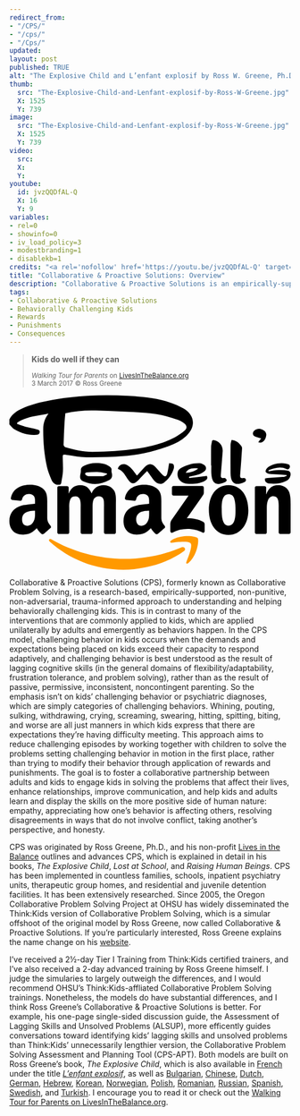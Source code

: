 ```yaml
---
redirect_from:
- "/CPS/"
- "/cps/"
- "/Cps/"
updated:
layout: post
published: TRUE
alt: "The Explosive Child and L’enfant explosif by Ross W. Greene, Ph.D."
thumb:
  src: "The-Explosive-Child-and-Lenfant-explosif-by-Ross-W-Greene.jpg"
  X: 1525
  Y: 739
image:
  src: "The-Explosive-Child-and-Lenfant-explosif-by-Ross-W-Greene.jpg"
  X: 1525
  Y: 739
video:
  src: 
  X: 
  Y: 
youtube:
  id: jvzQQDfAL-Q
  X: 16
  Y: 9
variables:
- rel=0
- showinfo=0
- iv_load_policy=3
- modestbranding=1
- disablekb=1
credits: "<a rel='nofollow' href='https://youtu.be/jvzQQDfAL-Q' target='_blank'><em>Kids Do Well if They Can</em></a> by <a rel='nofollow' href='https://youtube.com/user/DrRossGreene' target='_blank'>Ross Greene</a> is licensed under <a rel='nofollow' href='https://www.youtube.com/static?template=terms' target='_blank'>Standard YouTube License</a>."
title: "Collaborative & Proactive Solutions: Overview"
description: "Collaborative & Proactive Solutions is an empirically-supported, non-punitive, non-adversarial model for solving challenging behavior problems with kids."
tags:
- Collaborative & Proactive Solutions
- Behaviorally Challenging Kids
- Rewards
- Punishments
- Consequences
---
```

<blockquote><div>
	<p><strong>Kids do well if they can</strong></p>
	<div class="citation"><small><cite>Walking Tour for Parents</cite> on <a rel="nofollow" href="http://www.livesinthebalance.org/walking-tour-parents" title="LivesInTheBalance.org Walking Tour for Parents" target="_blank">LivesInTheBalance.org</a><br>3 March 2017 &copy; Ross Greene</small></div></div>
</blockquote>

<div class="float right book">
	<amp-img alt="The Explosive Child by Ross W. Greene, Ph.D." width="717" height="1080" src="https://cache.cdmaxey.com/books/The-Explosive-Child-by-Ross-W-Greene.png" sizes="8.625rem"></amp-img>
	<div>
		<a class="powells product" rel="nofollow" href="http://www.powells.com/biblio/9780062270450" target="_blank"><svg xmlns="http://www.w3.org/2000/svg" viewBox="0 0 255.99782 81.464424"><path d="M0 21.91c2.667-5.217 7.291-8.073 12.443-10.271 9.654-4.121 19.845-6.229 30.132-7.948 21.438-3.582 43.026-4.37 64.69-3.165 13.127.73 26.272 1.685 38.83 6.022 4.306 1.487 8.609 3.258 12.518 5.569 10.253 6.062 11.241 16.408 2.608 24.655-4.647 4.44-10.327 7.172-16.253 9.394-13.779 5.167-28.098 8.115-42.709 9.264-10.612.834-21.298 1.071-31.945.964-6.023-.06-12.048-1.251-18.043-2.124-3.692-.538-3.774-.616-3.701 3.232.072 3.814.401 7.641.183 11.437-.203 3.528-.94 7.03-1.519 10.531-.316 1.914-1.778 2.144-3.354 1.928-2.751-.376-4.571-2.204-5.55-4.527-1.62-3.844-3.229-7.773-4.128-11.826-2.521-11.353-3.475-22.899-3.413-34.531.027-4.979 1.481-9.462 4.817-13.873-10.079 2.244-20.162 2.552-28.555 8.371l-.017 1.059c2.827.943 5.618 2.019 8.491 2.792 3.071.826 6.24 1.28 9.322 2.072 1.268.326 2.983.633 2.758 2.568-.224 1.929-1.671 2.322-3.395 2.452-7.177.544-13.713-1.506-19.789-5.05-1.727-1.008-2.961-2.859-4.421-4.323v-4.672zm50.969-5.535c-.277 3-.624 5.781-.774 8.572-.359 6.676-.673 13.356-.86 20.039-.02.715.783 1.919 1.439 2.116 8.132 2.442 16.352 4.347 24.944 4.285 13.557-.098 27.064-.795 40.469-2.883 11.948-1.86 23.658-4.653 34.453-10.306 3.199-1.675 6.231-3.814 8.977-6.165 2.326-1.992 2.1-4.476-.344-6.38-1.748-1.361-3.775-2.506-5.852-3.28-9.446-3.519-19.265-5.73-29.281-6.409-15.132-1.026-30.301-1.553-45.461-2.106-9.272-.338-18.486.432-27.71 2.517zm92.698 54.862c-.806 2.899-2.078 3.183-4.27 1.047-2.055-2.001-3.812-4.303-5.774-6.403-4.011-4.295-6.943-4.305-10.974-.043-2.185 2.31-4.294 4.69-6.422 7.022-.247-.157-.41-.21-.495-.323-1.363-1.796-2.582-3.724-4.11-5.363-1.351-1.449-2.875-2.922-4.619-3.78-3.741-1.841-7.357-.216-8.284 3.496 3.559 1.119 5.617 3.875 7.42 6.946.862 1.468 1.821 2.91 2.936 4.191 2.037 2.343 4.114 2.638 6.524.697 1.858-1.496 3.385-3.402 5.064-5.122 1.53-1.567 3.065-3.129 4.721-4.819l2.095 2.894c1.412 1.953 2.713 4 4.26 5.84 2.701 3.214 6.281 3.984 9.025 1.8 4.222-3.359 7.334-7.629 8.894-12.83.352-1.175.223-3.134-.525-3.832-.887-.826-2.682-.679-3.709-.881-.643 3.578-.959 6.587-1.757 9.463zm-64.616-9.695c4.481-.044 8.504.57 12.042 3.044 1.252.876 2.209 1.805 1.875 3.627-.185 1.012.188 2.145.402 3.204.487 2.414-.213 4.382-2.35 5.589-7.67 4.335-15.623 4.809-23.682 1.239-2.683-1.188-3.278-2.804-2.854-5.693.214-1.458.688-2.929.605-4.369-.135-2.34 1.324-3.29 3.004-4.186 3.517-1.874 7.298-2.558 10.958-2.455zm9.926 10.231l-.213-.71c-2.434-.438-4.856-1.145-7.303-1.249-3.693-.157-7.406.062-11.104.244-.532.026-1.429.729-1.443 1.144-.018.52.608 1.191 1.125 1.565.54.391 1.276.696 1.933.708 4.388.079 8.783.205 13.162.006 1.303-.059 2.562-1.11 3.843-1.708zm112.346-26.798c-.076 8.609-.071 17.219-.005 25.829.071 9.19 4.499 11.949 12.722 8.012.21-.101.487-.159.607-.327.28-.391.677-.833.685-1.26.034-2.053-1.45-2.132-2.912-1.984-1.997.202-2.537-.567-2.372-2.548.662-7.972 1.184-15.956 1.717-23.938.048-.735.04-1.652-.343-2.208-2.128-3.081-4.71-5.579-9.195-5.946-.332 1.535-.892 2.95-.904 4.37zm-17.517 18.747c0 2.562-.156 5.135.028 7.683.648 8.995 4.436 11.196 12.581 7.431.141-.065.332-.093.415-.201.377-.497 1.077-1.08 1-1.514-.116-.649-.692-1.325-1.253-1.75-.358-.271-1.057-.204-1.58-.131-2.144.302-2.699-.657-2.524-2.678.615-7.118 1.064-14.251 1.673-21.37.423-4.952-2.604-9.141-7.497-10.323-1.331-.321-2.098-.177-2.319 1.285-.231 1.528-.694 3.047-.717 4.576-.087 5.663-.035 11.329-.035 16.994l.228-.002zm-20.15 11.476c5.338-.647 10.676-1.296 16.098-1.954.887 1.969.473 3.266-1.933 4.577-4.446 2.424-9.315 2.78-14.249 2.653-1.16-.029-2.337-.134-3.471-.37-5.032-1.049-8.079-5.692-6.773-10.678.313-1.194 1.47-2.451 2.577-3.104 5.313-3.133 11.104-4.823 17.298-4.645 1.365.039 2.85.78 4.021 1.578 2.184 1.486 2.44 3.969.433 5.736-1.456 1.282-3.325 2.274-5.179 2.886-2.91.961-5.961 1.492-8.953 2.205l.131 1.116zm-3.08-4.699c4.098-.32 7.787-1.201 11.249-3.991-6.035-.822-9.627.46-11.249 3.991zm75.343-2.473c5.354-1.804 10.709-3.672 16.382-1.021 1.79.835 2.518-.546 3.001-1.646.255-.583-.23-2.053-.786-2.341-5.19-2.692-15.566-1.137-19.782 2.985-.85.83-1.729 2.396-1.492 3.347.22.883 1.855 1.843 2.97 1.991 3.223.429 6.498.445 9.75.662 2.132.142 4.261.348 6.391.525l.039.694c-1.144.337-2.271.879-3.435.975-4.717.386-9.448.61-14.168.957-.772.057-2.136.367-2.165.666-.091.911.06 2.125.631 2.755.72.795 1.908 1.489 2.961 1.603 5.322.576 10.562.182 15.485-2.179 2.134-1.023 3.642-2.639 4.144-5.03.517-2.466-.253-4.146-2.689-4.578-2.635-.466-5.382-.548-8.063-.426-3.037.139-6.057.689-9.084 1.062l-.09-1.001zm-9.124-25.131c.973 0 2.077.301 2.897-.055 2.807-1.217 3.849-3.833 4.134-6.586.236-2.291-1.197-4.007-3.276-4.916-2.474-1.081-5.016-1.23-7.27.561-2.546 2.022-2.084 4.76.953 5.855 1.516.547 3.084.952 4.989 1.531l-2.398 2.844-.029.766z"/></svg></a>
		<a class="amazon product" rel="nofollow" href="https://www.amazon.com/dp/0062270451" target="_blank"><svg xmlns="http://www.w3.org/2000/svg" viewBox="0 0 602.28 181.499"><g fill-rule="evenodd"><path d="M373.642 141.938c-34.999 25.797-85.729 39.561-129.406 39.561-61.243 0-116.377-22.651-158.088-60.325-3.277-2.963-.341-7 3.592-4.693 45.014 26.191 100.673 41.947 158.166 41.947 38.775 0 81.429-8.022 120.65-24.67 5.925-2.517 10.88 3.88 5.086 8.18M388.193 125.29c-4.457-5.715-29.573-2.7-40.846-1.363-3.434.419-3.959-2.569-.865-4.719 20.003-14.078 52.827-10.015 56.655-5.296 3.828 4.745-.996 37.647-19.794 53.351-2.884 2.412-5.637 1.127-4.352-2.071 4.221-10.539 13.685-34.161 9.202-39.902" fill="#f90"/><path d="M348.133 19.82v-13.685c0-2.071 1.573-3.461 3.461-3.461h61.269c1.966 0 3.539 1.416 3.539 3.461v11.719c-.026 1.966-1.678 4.536-4.614 8.599l-31.749 45.329c11.798-.288 24.251 1.468 34.947 7.498 2.412 1.363 3.067 3.356 3.251 5.322v14.603c0 1.992-2.202 4.326-4.509 3.12-18.85-9.884-43.887-10.959-64.729.105-2.124 1.154-4.352-1.154-4.352-3.146v-13.869c0-2.228.026-6.03 2.255-9.412l36.782-52.748h-32.011c-1.966 0-3.539-1.389-3.539-3.434M124.635 105.208h-18.64c-1.783-.131-3.198-1.468-3.33-3.172v-95.665c0-1.914 1.599-3.434 3.592-3.434h17.382c1.809.079 3.251 1.468 3.382 3.198v12.505h.341c4.536-12.086 13.056-17.723 24.539-17.723 11.666 0 18.955 5.637 24.198 17.723 4.509-12.086 14.76-17.723 25.745-17.723 7.813 0 16.359 3.225 21.576 10.461 5.899 8.049 4.693 19.741 4.693 29.992l-.026 60.377c0 1.914-1.599 3.461-3.592 3.461h-18.614c-1.861-.131-3.356-1.625-3.356-3.461v-50.703c0-4.037.367-14.105-.524-17.932-1.389-6.423-5.558-8.232-10.959-8.232-4.509 0-9.228 3.015-11.142 7.839-1.914 4.824-1.73 12.899-1.73 18.326v50.703c0 1.914-1.599 3.461-3.592 3.461h-18.614c-1.888-.131-3.356-1.625-3.356-3.461l-.026-50.703c0-10.67 1.757-26.374-11.483-26.374-13.397 0-12.872 15.311-12.872 26.374v50.703c0 1.914-1.599 3.461-3.592 3.461M469.15.918c27.659 0 42.629 23.752 42.629 53.954 0 29.179-16.543 52.329-42.629 52.329-27.161 0-41.947-23.752-41.947-53.351 0-29.782 14.97-52.932 41.947-52.932m.157 19.532c-13.738 0-14.603 18.719-14.603 30.385 0 11.693-.184 36.651 14.445 36.651 14.445 0 15.127-20.135 15.127-32.404 0-8.075-.341-17.723-2.779-25.378-2.097-6.659-6.266-9.255-12.191-9.255M547.644 105.208h-18.562c-1.861-.131-3.356-1.625-3.356-3.461l-.026-95.691c.157-1.757 1.704-3.12 3.592-3.12h17.277c1.625.079 2.962 1.18 3.33 2.674v14.629h.341c5.217-13.082 12.532-19.322 25.404-19.322 8.363 0 16.517 3.015 21.76 11.273 4.876 7.655 4.876 20.528 4.876 29.782v60.22c-.21 1.678-1.757 3.015-3.592 3.015h-18.693c-1.704-.131-3.12-1.389-3.303-3.015v-51.962c0-10.461 1.206-25.771-11.667-25.771-4.535 0-8.704 3.041-10.775 7.655-2.622 5.846-2.962 11.667-2.962 18.116v51.516c-.026 1.914-1.652 3.461-3.644 3.461M299.291 59.512c0 7.262.184 13.318-3.487 19.767-2.962 5.243-7.682 8.468-12.899 8.468-7.157 0-11.352-5.453-11.352-13.502 0-15.887 14.236-18.771 27.737-18.771v4.037m18.797 45.434c-1.232 1.101-3.015 1.18-4.404.446-6.187-5.138-7.314-7.524-10.696-12.427-10.225 10.434-17.487 13.554-30.726 13.554-15.704 0-27.895-9.674-27.895-29.048 0-15.127 8.18-25.43 19.872-30.464 10.12-4.457 24.251-5.243 35.052-6.476v-2.412c0-4.431.341-9.674-2.281-13.502-2.255-3.434-6.607-4.85-10.461-4.85-7.105 0-13.423 3.644-14.97 11.195-.315 1.678-1.547 3.33-3.251 3.408l-18.063-1.94c-1.521-.341-3.225-1.573-2.779-3.906 4.142-21.917 23.962-28.524 41.685-28.524 9.071 0 20.921 2.412 28.078 9.281 9.071 8.468 8.206 19.767 8.206 32.063v29.048c0 8.73 3.618 12.558 7.026 17.277 1.18 1.678 1.442 3.697-.079 4.955-3.801 3.172-10.565 9.071-14.288 12.374l-.026-.052M54.924 59.512c0 7.262.183 13.318-3.487 19.767-2.963 5.243-7.655 8.468-12.899 8.468-7.157 0-11.326-5.453-11.326-13.502 0-15.887 14.236-18.771 27.711-18.771v4.037m18.797 45.434c-1.232 1.101-3.015 1.18-4.404.446-6.187-5.138-7.288-7.524-10.696-12.427-10.225 10.434-17.46 13.554-30.726 13.554-15.678 0-27.895-9.674-27.895-29.048 0-15.127 8.206-25.43 19.872-30.464 10.12-4.457 24.251-5.243 35.052-6.476v-2.412c0-4.431.341-9.674-2.255-13.502-2.281-3.434-6.633-4.85-10.461-4.85-7.105 0-13.449 3.644-14.996 11.195-.315 1.678-1.547 3.33-3.225 3.408l-18.09-1.94c-1.521-.341-3.198-1.573-2.779-3.906 4.168-21.917 23.962-28.524 41.685-28.524 9.071 0 20.921 2.412 28.078 9.281 9.071 8.468 8.206 19.767 8.206 32.063v29.048c0 8.73 3.618 12.558 7.026 17.277 1.206 1.678 1.468 3.697-.052 4.955-3.801 3.172-10.565 9.071-14.288 12.374l-.052-.052"/></g></svg></a>
	</div>
</div>

Collaborative & Proactive Solutions (CPS), formerly known as Collaborative Problem Solving, is a research-based, empirically-supported, non-punitive, non-adversarial, trauma-informed approach to understanding and helping behaviorally challenging kids. This is in contrast to many of the interventions that are commonly applied to kids, which are applied unilaterally by adults and emergently as behaviors happen. In the CPS model, challenging behavior in kids occurs when the demands and expectations being placed on kids exceed their capacity to respond adaptively, and challenging behavior is best understood as the result of lagging cognitive skills (in the general domains of flexibility/adaptability, frustration tolerance, and problem solving), rather than as the result of passive, permissive, inconsistent, noncontingent parenting. So the emphasis isn’t on kids’ challenging behavior or psychiatric diagnoses, which are simply categories of challenging behaviors. Whining, pouting, sulking, withdrawing, crying, screaming, swearing, hitting, spitting, biting, and worse are all just manners in which kids express that there are expectations they’re having difficulty meeting. This approach aims to reduce challenging episodes by working together with children to solve the problems setting challenging behavior in motion in the first place, rather than trying to modify their behavior through application of rewards and punishments. The goal is to foster a collaborative partnership between adults and kids to engage kids in solving the problems that affect their lives, enhance relationships, improve communication, and help kids and adults learn and display the skills on the more positive side of human nature: empathy, appreciating how one’s behavior is affecting others, resolving disagreements in ways that do not involve conflict, taking another’s perspective, and honesty.

CPS was originated by Ross Greene, Ph.D., and his non-profit <a rel="nofollow" href="http://www.livesinthebalance.org" target="_blank">Lives in the Balance</a> outlines and advances CPS, which is explained in detail in his books, <i>The Explosive Child</i>, <i>Lost at School</i>, and <i>Raising Human Beings</i>. CPS has been implemented in countless families, schools, inpatient psychiatry units, therapeutic group homes, and residential and juvenile detention facilities. It has been extensively researched. Since 2005, the Oregon Collaborative Problem Solving Project at OHSU has widely disseminated the Think:Kids version of Collaborative Problem Solving, which is a simular offshoot of the original model by Ross Greene, now called Collaborative & Proactive Solutions. If you’re particularly interested, Ross Greene explains the name change on his <a rel="nofollow" href="http://cpsconnection.com/interview-dr-ross-greene" target="_blank">website</a>.

<div class="float right book">
	<a rel="nofollow" href="http://www.editions-tredaniel.com/lenfant-explosif-p-7094.html" target="_blank"><amp-img alt="L’enfant explosif par Ross W. Greene, Ph.D." width="493" height="739" src="https://cache.cdmaxey.com/books/Lenfant-explosif-par-Ross-W-Greene.jpg" sizes="8.625rem"></amp-img></a>
</div>

I’ve received a 2&frac12;-day Tier I Training from Think:Kids certified trainers, and I’ve also received a 2-day advanced training by Ross Greene himself. I judge the simularies to largely outweigh the differences, and I would recommend OHSU’s Think:Kids-affliated Collaborative Problem Solving trainings. Nonetheless, the models do have substantial differences, and I think Ross Greene’s Collaborative & Proactive Solutions is better. For example, his one-page single-sided discussion guide, the Assessment of Lagging Skills and Unsolved Problems (ALSUP), more efficently guides conversations toward identifying kids’ lagging skills and unsolved problems than Think:Kids’ unnecessarily lengthier version, the Collaborative Problem Solving Assessment and Planning Tool (CPS-APT). Both models are built on Ross Greene’s book, <i>The Explosive Child</i>, which is also available in <a rel="nofollow" href="http://www.editions-tredaniel.com/lenfant-explosif-p-7094.html" target="_blank">French</a> under the title <a rel="nofollow" href="http://www.editions-tredaniel.com/lenfant-explosif-p-7094.html" target="_blank"><i>L’enfant explosif</i></a>, as well as <a rel="nofollow" href="http://hermesbooks.com/" target="_blank">Bulgarian</a>, <a rel="nofollow" href="http://www.amazon.com/Explosive-Child-Understanding-Frustrated-Chronically/dp/7213058762/ref=la_B001I9OL3O_1_19?s=books&ie=UTF8&qid=1460226648&sr=1-19&refinements=p_82%3AB001I9OL3O" target="_blank">Chinese</a>, <a rel="nofollow" href="http://www.nieuwezijds.nl/" target="_blank">Dutch</a>, 
<a rel="nofollow" href="http://spuren.ch/content/edition-spuren.html" target="_blank">German</a>, <a rel="nofollow" href="http://www.am-oved.co.il/" target="_blank">Hebrew</a>, <a rel="nofollow" href="http://www.mulpure.com/" target="_blank">Korean</a>, <a rel="nofollow" href="http://barnehagebutikken.no/book.asp?BookID=379" target="_blank">Norwegian</a>, <a rel="nofollow" href="http://www.edgard.eu" target="_blank">Polish</a>, <a rel="nofollow" href="http://www.niculescu.ro/" target="_blank">Romanian</a>, <a rel="nofollow" href="http://vk.com/terevinf" target="_blank">Russian</a>, <a rel="nofollow" href="http://www.amazon.com/Ni%C3%B1o-Explosivo-Comprender-Cr%C3%B3nicamente-Inflexible/dp/1475974922/ref=asap_bc?ie=UTF8" target="_blank">Spanish</a>, <a rel="nofollow" href="https://www.studentlitteratur.se/" target="_blank">Swedish</a>, and <a rel="nofollow" href="https://www.kitapambari.com/YayineviDetay-netus-yayinlari" target="_blank">Turkish</a>. I encourage you to read it or check out the <a rel="nofollow" href="http://www.livesinthebalance.org/walking-tour-parents" target="_blank">Walking Tour for Parents on LivesInTheBalance.org</a>.
